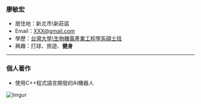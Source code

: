 ### 廖敏宏

- 居住地：新北市\新莊區
- Email：XXX@gmail.com
- 學歷：[台灣大學\生物機電產業工程學系碩士班](https://www.bime.ntu.edu.tw/Default.html)
- 興趣：打球、旅遊、**健身**
<hr>

### 個人著作
- 使用C++程式語言開發的AI機器人
  
![Imgur](https://i.imgur.com/rshjIlv.jpg)

